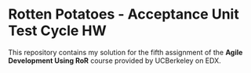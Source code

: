 # Rotten Potatoes - Acceptance Unit Test Cycle HW
This repository contains my solution for the fifth assignment of the **Agile Development Using RoR** course provided by UCBerkeley on EDX.
